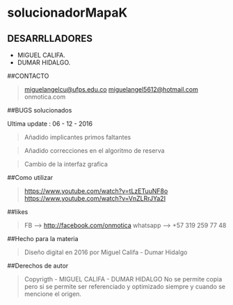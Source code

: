# solucionadorMapaK
## DESARRLLADORES 
* MIGUEL CALIFA.
* DUMAR HIDALGO.


##CONTACTO


>miguelangelcu@ufps.edu.co
>miguelangel5612@hotmail.com
>onmotica.com


##BUGS solucionados

Ultima update : 06 - 12 - 2016

>Añadido implicantes primos faltantes 

>Añadido correcciones en el algoritmo de reserva

>Cambio de la interfaz grafica 


##Como utilizar 


>https://www.youtube.com/watch?v=tLzETuuNF8o
>https://www.youtube.com/watch?v=VnZLRrJYa2I


##likes


> FB --> http://facebook.com/onmotica
> whatsapp --> +57 319 259 77 48


##Hecho para la materia 


>Diseño digital en 2016 por Miguel Califa - Dumar Hidalgo

##Derechos de autor


> Copyrigth - MIGUEL CALIFA - DUMAR HIDALGO 
>No se permite copia pero si se permite ser referenciado y optimizado siempre y cuando se mencione el origen.
